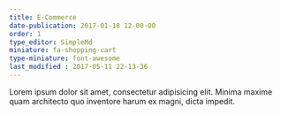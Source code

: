 ```yaml
---
title: E-Commerce
date-publication: 2017-01-18 12-00-00
order: 1
type_editor: SimpleMd
miniature: fa-shopping-cart
type-miniature: font-awesome
last_modified : 2017-05-11 22-13-36
---
```

Lorem ipsum dolor sit amet, consectetur adipisicing elit. Minima maxime quam architecto quo inventore harum ex magni, dicta impedit.